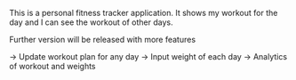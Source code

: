 This is a personal fitness tracker application. 
It shows my workout for the day and I can see the workout of other days.

Further version will be released with more features

-> Update workout plan for any day
-> Input weight of each day
-> Analytics of workout and weights